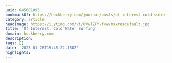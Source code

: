 ```yaml
---
uuid: 645601095
bookmarkOf: https://huckberry.com/journal/posts/of-interest-cold-water-surfing
category: article
headImage: https://i.ytimg.com/vi/8VwTZFY-fvw/maxresdefault.jpg
title: 'Of Interest: Cold Water Surfing'
domain: huckberry.com
description: 
tags: []
date: '2023-01-26T19:45:22.150Z'
highlights: 
---
```



